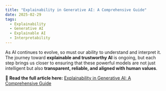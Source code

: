 ```yaml
---
title: "Explainability in Generative AI: A Comprehensive Guide"
date: 2025-02-29
tags:
  - Explainability
  - Generative AI
  - Explainable AI
  - Interpretability
---
```


As AI continues to evolve, so must our ability to understand and interpret it. The journey toward **explainable and trustworthy AI** is ongoing, but each step brings us closer to ensuring that these powerful models are not just intelligent but also **transparent, reliable, and aligned with human values**.

🔗 **Read the full article here:** [Explainability in Generative AI: A Comprehensive Guide](https://anishashende.medium.com/explainability-in-generative-ai-a-comprehensive-guide-by-anishashende-03a7cc711f4d)
